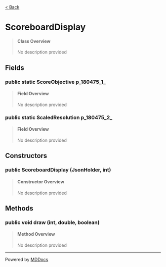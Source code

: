 [< Back](..)
# ScoreboardDisplay #
>#### Class Overview ####
>No description provided
## Fields ##
### public static ScoreObjective p_180475_1_ ###
>#### Field Overview ####
>No description provided
>
### public static ScaledResolution p_180475_2_ ###
>#### Field Overview ####
>No description provided
>
## Constructors ##
### public ScoreboardDisplay (JsonHolder, int) ###
>#### Constructor Overview ####
>No description provided
>
## Methods ##
### public void draw (int, double, boolean) ###
>#### Method Overview ####
>No description provided
>

---
Powered by [MDDocs](https://github.com/VRCube/MDDocs)